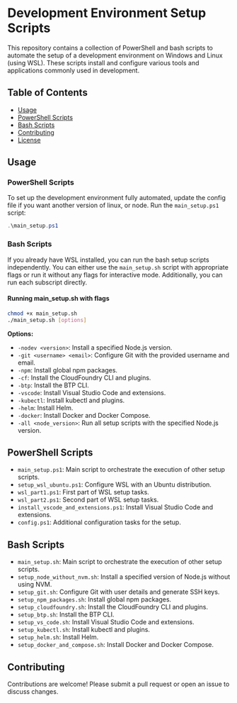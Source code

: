 # Development Environment Setup Scripts

This repository contains a collection of PowerShell and bash scripts to automate the setup of a development environment on Windows and Linux (using WSL). These scripts install and configure various tools and applications commonly used in development.

## Table of Contents

- [Usage](#usage)
- [PowerShell Scripts](#powershell-scripts)
- [Bash Scripts](#bash-scripts)
- [Contributing](#contributing)
- [License](#license)

## Usage

### PowerShell Scripts

To set up the development environment fully automated, update the config file if you want another version of linux, or node. Run the `main_setup.ps1` script:

```powershell
.\main_setup.ps1
```

### Bash Scripts

If you already have WSL installed, you can run the bash setup scripts independently. You can either use the `main_setup.sh` script with appropriate flags or run it without any flags for interactive mode. Additionally, you can run each subscript directly.

#### Running main_setup.sh with flags

```bash
chmod +x main_setup.sh
./main_setup.sh [options]
```

**Options:**

- `-nodev <version>`: Install a specified Node.js version.
- `-git <username> <email>`: Configure Git with the provided username and email.
- `-npm`: Install global npm packages.
- `-cf`: Install the CloudFoundry CLI and plugins.
- `-btp`: Install the BTP CLI.
- `-vscode`: Install Visual Studio Code and extensions.
- `-kubectl`: Install kubectl and plugins.
- `-helm`: Install Helm.
- `-docker`: Install Docker and Docker Compose.
- `-all <node_version>`: Run all setup scripts with the specified Node.js version.

## PowerShell Scripts

- `main_setup.ps1`: Main script to orchestrate the execution of other setup scripts.
- `setup_wsl_ubuntu.ps1`: Configure WSL with an Ubuntu distribution.
- `wsl_part1.ps1`: First part of WSL setup tasks.
- `wsl_part2.ps1`: Second part of WSL setup tasks.
- `install_vscode_and_extensions.ps1`: Install Visual Studio Code and extensions.
- `config.ps1`: Additional configuration tasks for the setup.

## Bash Scripts

- `main_setup.sh`: Main script to orchestrate the execution of other setup scripts.
- `setup_node_without_nvm.sh`: Install a specified version of Node.js without using NVM.
- `setup_git.sh`: Configure Git with user details and generate SSH keys.
- `setup_npm_packages.sh`: Install global npm packages.
- `setup_cloudfoundry.sh`: Install the CloudFoundry CLI and plugins.
- `setup_btp.sh`: Install the BTP CLI.
- `setup_vs_code.sh`: Install Visual Studio Code and extensions.
- `setup_kubectl.sh`: Install kubectl and plugins.
- `setup_helm.sh`: Install Helm.
- `setup_docker_and_compose.sh`: Install Docker and Docker Compose.

## Contributing

Contributions are welcome! Please submit a pull request or open an issue to discuss changes.